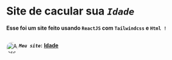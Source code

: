 # Site de cacular sua _`Idade`_ 
**Esse foi um site feito usando `ReactJS` com `Tailwindcss` e `Html !`**
##
**_`Meu site`_:**</div>
<a href="https://polcaronet.github.io/Idade/" target="_blank"><img align="left" alt="Ansel-pic" height="30" style="border-radius:30px;" src="https://user-images.githubusercontent.com/66381597/167222900-88b7923c-a06d-46d4-bd88-8ed2cb883f7d.png" target="_blank">  **Idade** </a>
##






